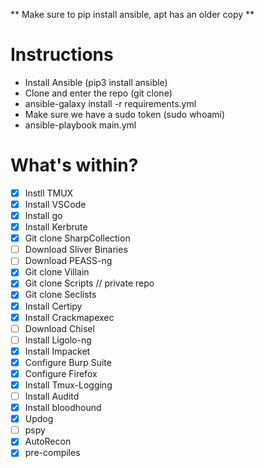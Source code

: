 ** Make sure to pip install ansible, apt has an older copy **

# Instructions
* Install Ansible (pip3 install ansible)
* Clone and enter the repo (git clone)
* ansible-galaxy install -r requirements.yml
* Make sure we have a sudo token (sudo whoami)
* ansible-playbook main.yml

# What's within?
- [x] Instll TMUX
- [x] Install VSCode
- [x] Install go
- [x] Install Kerbrute
- [x] Git clone SharpCollection
- [ ] Download Sliver Binaries
- [ ] Download PEASS-ng
- [x] Git clone Villain
- [x] Git clone Scripts // private repo
- [x] Git clone Seclists
- [x] Install Certipy
- [x] Install Crackmapexec
- [ ] Download Chisel
- [ ] Install Ligolo-ng
- [x] Install Impacket
- [x] Configure Burp Suite
- [x] Configure Firefox
- [x] Install Tmux-Logging
- [ ] Install Auditd
- [x] Install bloodhound
- [x] Updog
- [ ] pspy
- [x] AutoRecon
- [x] pre-compiles
